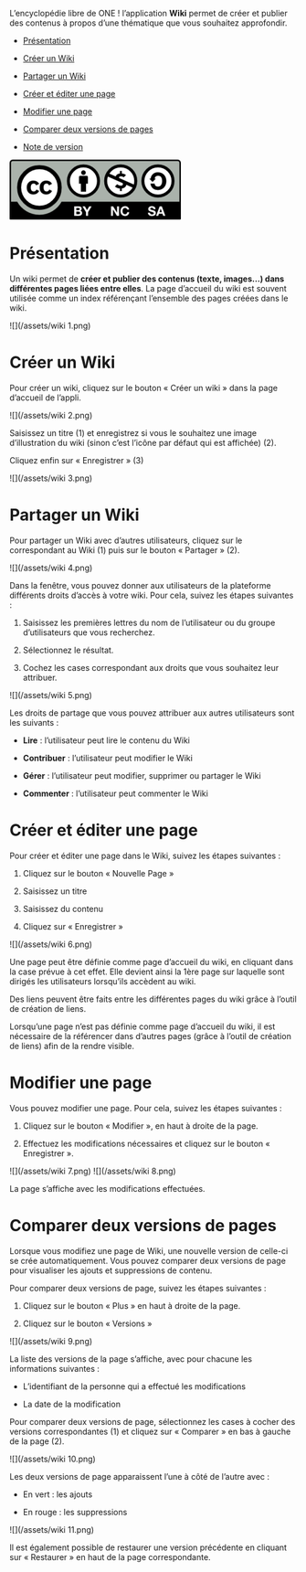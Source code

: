 L’encyclopédie libre de ONE ! l’application **Wiki** permet de créer et publier des contenus à propos d’une thématique que vous souhaitez approfondir.

-   [Présentation](index.html?iframe=true#presentation)

-   [Créer un Wiki](index.html?iframe=true#cas-d-usage-1)

-   [Partager un Wiki](index.html?iframe=true#cas-d-usage-2)

-   [Créer et éditer une page](index.html?iframe=true#cas-d-usage-3)

-   [Modifier une page](index.html?iframe=true#cas-d-usage-4)

-   [Comparer deux versions de pages](index.html?iframe=true#cas-d-usage-5)

-   [Note de version](index.html?iframe=true#notes-de-versions)

![](../../wp-content/uploads/2015/03/CC-BY-NC-SA-3.0-FR-300x105.png)

Présentation
============

Un wiki permet de **créer et publier des contenus (texte, images…) dans différentes pages liées entre elles**. La page d’accueil du wiki est souvent utilisée comme un index référençant l’ensemble des pages créées dans le wiki.

![](/assets/wiki 1.png)

Créer un Wiki
=============

Pour créer un wiki, cliquez sur le bouton « Créer un wiki » dans la page d’accueil de l’appli.

![](/assets/wiki 2.png)

Saisissez un titre (1) et enregistrez si vous le souhaitez une image d’illustration du wiki (sinon c’est l’icône par défaut qui est affichée) (2).

Cliquez enfin sur « Enregistrer » (3)

![](/assets/wiki 3.png)

Partager un Wiki
================

Pour partager un Wiki avec d’autres utilisateurs, cliquez sur le  
correspondant au Wiki (1) puis sur le bouton « Partager » (2).

![](/assets/wiki 4.png)

Dans la fenêtre, vous pouvez donner aux utilisateurs de la plateforme différents droits d’accès à votre wiki. Pour cela, suivez les étapes suivantes :

1.  Saisissez les premières lettres du nom de l’utilisateur ou du groupe d’utilisateurs que vous recherchez.

2.  Sélectionnez le résultat.

3.  Cochez les cases correspondant aux droits que vous souhaitez leur attribuer.

![](/assets/wiki 5.png)

Les droits de partage que vous pouvez attribuer aux autres utilisateurs sont les suivants :

-   **Lire** : l’utilisateur peut lire le contenu du Wiki

-   **Contribuer** : l’utilisateur peut modifier le Wiki

-   **Gérer** : l’utilisateur peut modifier, supprimer ou partager le Wiki

-   **Commenter** : l’utilisateur peut commenter le Wiki

Créer et éditer une page
========================

Pour créer et éditer une page dans le Wiki, suivez les étapes suivantes :

1.  Cliquez sur le bouton « Nouvelle Page »

2.  Saisissez un titre

3.  Saisissez du contenu

4.  Cliquez sur « Enregistrer »

![](/assets/wiki 6.png)

Une page peut être définie comme page d’accueil du wiki, en cliquant dans la case prévue à cet effet. Elle devient ainsi la 1ère page sur laquelle sont dirigés les utilisateurs lorsqu’ils accèdent au wiki.

Des liens peuvent être faits entre les différentes pages du wiki grâce à l’outil de création de liens.

Lorsqu’une page n’est pas définie comme page d’accueil du wiki, il est nécessaire de la référencer dans d’autres pages (grâce à l’outil de création de liens) afin de la rendre visible.

Modifier une page
=================

Vous pouvez modifier une page. Pour cela, suivez les étapes suivantes :

1.  Cliquez sur le bouton « Modifier », en haut à droite de la page.

2.  Effectuez les modifications nécessaires et cliquez sur le bouton « Enregistrer ».

![](/assets/wiki 7.png) 
![](/assets/wiki 8.png)

La page s’affiche avec les modifications effectuées.

Comparer deux versions de pages
===============================

Lorsque vous modifiez une page de Wiki, une nouvelle version de celle-ci se crée automatiquement. Vous pouvez comparer deux versions de page pour visualiser les ajouts et suppressions de contenu.

Pour comparer deux versions de page, suivez les étapes suivantes :

1.  Cliquez sur le bouton « Plus » en haut à droite de la page.

2.  Cliquez sur le bouton « Versions »

![](/assets/wiki 9.png)

La liste des versions de la page s’affiche, avec pour chacune les informations suivantes :

-   L’identifiant de la personne qui a effectué les modifications

-   La date de la modification

Pour comparer deux versions de page, sélectionnez les cases à cocher des versions correspondantes (1) et cliquez sur « Comparer » en bas à gauche de la page (2).

![](/assets/wiki 10.png)

Les deux versions de page apparaissent l’une à côté de l’autre avec :

-   En vert : les ajouts

-   En rouge : les suppressions

![](/assets/wiki 11.png)

Il est également possible de restaurer une version précédente en cliquant sur « Restaurer » en haut de la page correspondante.
